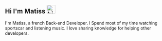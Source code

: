 ## Hi I'm Matiss <img src="https://user-images.githubusercontent.com/1303154/88677602-1635ba80-d120-11ea-84d8-d263ba5fc3c0.gif" width="28px" height="28px" alt="hi">

I'm Matiss, a french Back-end Developer. I Spend most of my time watching sportscar and listening music.
I love sharing knowledge for helping other developers.
